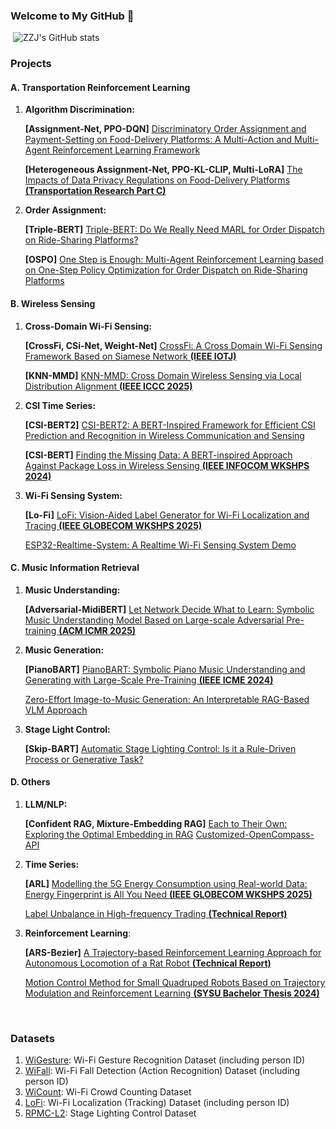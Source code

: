 ### Welcome to My GitHub 👋   

​                                                                                  ![ZZJ's GitHub stats](https://github-readme-stats.vercel.app/api?username=RS2002&theme=tokyonight&rank_icon=percentile)       



### Projects

#### A. Transportation Reinforcement Learning

1. **Algorithm Discrimination:** 

   **[Assignment-Net, PPO-DQN]** [Discriminatory Order Assignment and Payment-Setting on Food-Delivery Platforms: A Multi-Action and Multi-Agent Reinforcement Learning Framework](https://github.com/RS2002/Discriminatory-Food-Delivery)

   **[Heterogeneous Assignment-Net, PPO-KL-CLIP, Multi-LoRA]** [The Impacts of Data Privacy Regulations on Food-Delivery Platforms **(Transportation Research Part C)**](https://github.com/RS2002/GDPR-Food-Delivery)

2. **Order Assignment:**

   **[Triple-BERT]** [Triple-BERT: Do We Really Need MARL for Order Dispatch on Ride-Sharing Platforms?](https://github.com/RS2002/Triple-BERT)

   **[OSPO]** [One Step is Enough: Multi-Agent Reinforcement Learning based on One-Step Policy Optimization for Order Dispatch on Ride-Sharing Platforms](https://github.com/RS2002/OSPO)



#### B. Wireless Sensing

1. **Cross-Domain Wi-Fi Sensing:**

   **[CrossFi, CSi-Net, Weight-Net]** [CrossFi: A Cross Domain Wi-Fi Sensing Framework Based on Siamese Network **(IEEE IOTJ)**](https://github.com/RS2002/CrossFi)

   **[KNN-MMD]** [KNN-MMD: Cross Domain Wireless Sensing via Local Distribution Alignment **(IEEE ICCC 2025)**](https://github.com/RS2002/KNN-MMD)

2. **CSI Time Series:**

   **[CSI-BERT2]** [CSI-BERT2: A BERT-Inspired Framework for Efficient CSI Prediction and Recognition in Wireless Communication and Sensing](https://github.com/RS2002/CSI-BERT2)

   **[CSI-BERT]** [Finding the Missing Data: A BERT-inspired Approach Against Package Loss in Wireless Sensing **(IEEE INFOCOM WKSHPS 2024)**](https://github.com/RS2002/CSI-BERT)

3. **Wi-Fi Sensing System:**

   **[Lo-Fi]** [LoFi: Vision-Aided Label Generator for Wi-Fi Localization and Tracing **(IEEE GLOBECOM WKSHPS 2025)**](https://github.com/RS2002/LoFi)

   [ESP32-Realtime-System: A Realtime Wi-Fi Sensing System Demo](https://github.com/RS2002/ESP32-Realtime-System)



#### C. Music Information Retrieval

1. **Music Understanding:**

   **[Adversarial-MidiBERT]** [Let Network Decide What to Learn: Symbolic Music Understanding Model Based on Large-scale Adversarial Pre-training **(ACM ICMR 2025)**](https://github.com/RS2002/Adversarial-MidiBERT)

2. **Music Generation:**

   **[PianoBART]** [PianoBART: Symbolic Piano Music Understanding and Generating with Large-Scale Pre-Training **(IEEE ICME 2024)**](https://github.com/RS2002/PianoBart)

   [Zero-Effort Image-to-Music Generation: An Interpretable RAG-Based VLM Approach](https://github.com/RS2002/Image2Music)

3. **Stage Light Control:**

   **[Skip-BART]** [Automatic Stage Lighting Control: Is it a Rule-Driven Process or Generative Task?](https://github.com/RS2002/Skip-BART)



#### D. Others

1. **LLM/NLP:** 

   **[Confident RAG, Mixture-Embedding RAG]** [Each to Their Own: Exploring the Optimal Embedding in RAG](https://github.com/RS2002/Confident-RAG)
   [Customized-OpenCompass-API](https://github.com/RS2002/Customized-OpenCompass-API)

2. **Time Series:** 

   **[ARL]** [Modelling the 5G Energy Consumption using Real-world Data: Energy Fingerprint is All You Need **(IEEE GLOBECOM WKSHPS 2025)**](https://github.com/RS2002/ARL)

   [Label Unbalance in High-frequency Trading **(Technical Report)**](https://github.com/RS2002/Label-Unbalance-in-High-Frequency-Trading)

3. **Reinforcement Learning**:

   **[ARS-Bezier]** [A Trajectory-based Reinforcement Learning Approach for Autonomous Locomotion of a Rat Robot **(Technical Report)**](https://github.com/RS2002/ARS-Bezier)

   [Motion Control Method for Small Quadruped Robots Based on Trajectory Modulation and Reinforcement Learning **(SYSU Bachelor Thesis 2024)**](https://github.com/RS2002/RL-Rat)

​	

### Datasets

1. [WiGesture](https://huggingface.co/datasets/RS2002/WiGesture): Wi-Fi Gesture Recognition Dataset (including person ID)
2. [WiFall](https://huggingface.co/datasets/RS2002/WiFall): Wi-Fi Fall Detection (Action Recognition) Dataset (including person ID)
3. [WiCount](https://huggingface.co/datasets/RS2002/WiCount): Wi-Fi Crowd Counting Dataset
4. [LoFi](https://huggingface.co/datasets/RS2002/LoFi): Wi-Fi Localization (Tracking) Dataset (including person ID)
5. [RPMC-L2](https://huggingface.co/datasets/RS2002/RPMC-L2): Stage Lighting Control Dataset
